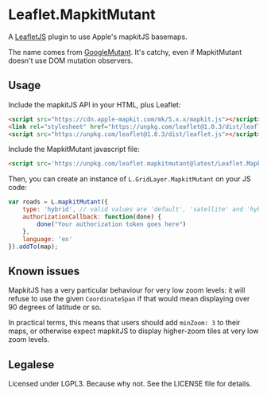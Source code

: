 # Leaflet.MapkitMutant

A [LeafletJS](http://leafletjs.com/) plugin to use Apple's mapkitJS basemaps.

The name comes from [GoogleMutant](https://gitlab.com/IvanSanchez/Leaflet.GridLayer.GoogleMutant). It's catchy, even if MapkitMutant doesn't use DOM mutation observers.


## Usage

Include the mapkitJS API in your HTML, plus Leaflet:

```html
<script src="https://cdn.apple-mapkit.com/mk/5.x.x/mapkit.js"></script>
<link rel="stylesheet" href="https://unpkg.com/leaflet@1.0.3/dist/leaflet.css" />
<script src="https://unpkg.com/leaflet@1.0.3/dist/leaflet.js"></script>
```

Include the MapkitMutant javascript file:

```html
<script src='https://unpkg.com/leaflet.mapkitmutant@latest/Leaflet.MapkitMutant.js'></script>
```

Then, you can create an instance of `L.GridLayer.MapkitMutant` on your JS code:

```javascript
var roads = L.mapkitMutant({
	type: 'hybrid',	// valid values are 'default', 'satellite' and 'hybrid'
	authorizationCallback: function(done) {
		done("Your authorization token goes here")
	},
	language: 'en'
}).addTo(map);
```


## Known issues

MapkitJS has a very particular behaviour for very low zoom levels: it will refuse
to use the given `CoordinateSpan` if that would mean displaying over 90 degrees of
latitude or so.

In practical terms, this means that users should add `minZoom: 3` to their maps,
or otherwise expect mapkitJS to display higher-zoom tiles at very low zoom levels.



## Legalese

Licensed under LGPL3. Because why not. See the LICENSE file for details.

